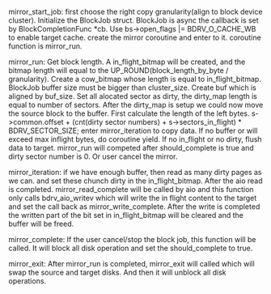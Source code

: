 mirror\_start\_job: first choose the right copy granularity\(align to block device cluster\). Initialize the BlockJob struct. BlockJob is async the callback is set by BlockCompletionFunc \*cb.  Use bs-&gt;open\_flags \|= BDRV\_O\_CACHE\_WB to enable target cache. create the mirror coroutine and enter to it. coroutine function is mirror\_run.

mirror\_run: Get block length.  A in\_flight\_bitmap will be created, and the bitmap length will equal to the UP\_ROUND\(block\_length\_by\_byte \/ granularity\). Create a cow\_bitmap whose length is equal to in\_flight\_bitmap. BlockJob buffer size must be bigger than cluster\_size. Create buf which is aligned by buf\_size. Set all alocated sector as dirty, the dirty\_map length is equal to number of sectors. After the dirty\_map is setup we could now move the source block to the buffer. First calculate the length of the left bytes. s-&gt;common.offset + \(cnt\(dirty sector numbers\) + s-&gt;sectors\_in\_flight\) \* BDRV\_SECTOR\_SIZE;  enter mirror\_iteration to copy data. If no buffer or will exceed max inflight bytes, do coroutine yield. If no in\_flight or no dirty, flush data to target. mirror\_run will competed after should\_complete is true and dirty sector number is 0. Or user cancel the mirror.

mirror\_iteration: if we have enough buffer, then read as many dirty pages as we can. and set these chunch dirty in the in\_flight\_bitmap. After the aio read is completed. mirror\_read\_complete will be called by aio and this function only calls bdrv\_aio\_writev which will write the in flight content to the target and set the call back as mirror\_write\_complete. After the write is completed the written part of the bit set in in\_flight\_bitmap will be cleared and the buffer will be freed.

mirror\_complete: If the user cancel\/stop the block job, this function will be called. It will block all disk operation and set the should\_complete to true.

mirror\_exit: After mirror\_run is completed, mirror\_exit will called which will swap the source and target disks. And then it will unblock all disk operations.

